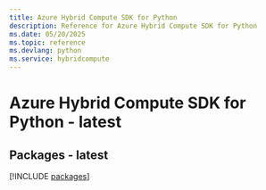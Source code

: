 ```yaml
---
title: Azure Hybrid Compute SDK for Python
description: Reference for Azure Hybrid Compute SDK for Python
ms.date: 05/20/2025
ms.topic: reference
ms.devlang: python
ms.service: hybridcompute
---
```

# Azure Hybrid Compute SDK for Python - latest
## Packages - latest
[!INCLUDE [packages](hybrid-compute-index.md)]